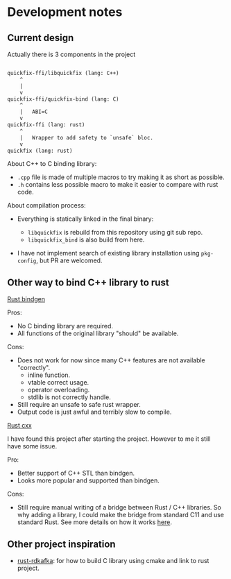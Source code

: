 # Development notes

## Current design

Actually there is 3 components in the project

```txt

quickfix-ffi/libquickfix (lang: C++)
    ^
    |
    v
quickfix-ffi/quickfix-bind (lang: C)
    ^
    |   ABI=C
    v
quickfix-ffi (lang: rust)
    ^
    |   Wrapper to add safety to `unsafe` bloc.
    v
quickfix (lang: rust)

```

About C++ to C binding library:

- `.cpp` file is made of multiple macros to try making it as short as possible.
- `.h` contains less possible macro to make it easier to compare with rust code.

About compilation process:

- Everything is statically linked in the final binary:

  - `libquickfix` is rebuild from this repository using git sub repo.
  - `libquickfix_bind` is also build from here.

- I have not implement search of existing library installation using `pkg-config`, but PR are welcomed.

## Other way to bind C++ library to rust

[Rust bindgen](https://github.com/rust-lang/rust-bindgen)

Pros:

- No C binding library are required.
- All functions of the original library "should" be available.

Cons:

- Does not work for now since many C++ features are not available "correctly".
  - inline function.
  - vtable correct usage.
  - operator overloading.
  - stdlib is not correctly handle.
- Still require an unsafe to safe rust wrapper.
- Output code is just awful and terribly slow to compile.

[Rust cxx](https://github.com/dtolnay/cxx)

I have found this project after starting the project.
However to me it still have some issue.

Pro:

- Better support of C++ STL than bindgen.
- Looks more popular and supported than bindgen.

Cons:

- Still require manual writing of a bridge between Rust / C++ libraries.
  So why adding a library, I could make the bridge from standard C11 and use standard Rust.
  See more details on how it works [here](https://cxx.rs/).

## Other project inspiration

- [rust-rdkafka](https://github.com/fede1024/rust-rdkafka): for how to build C library using cmake and link to rust project.
